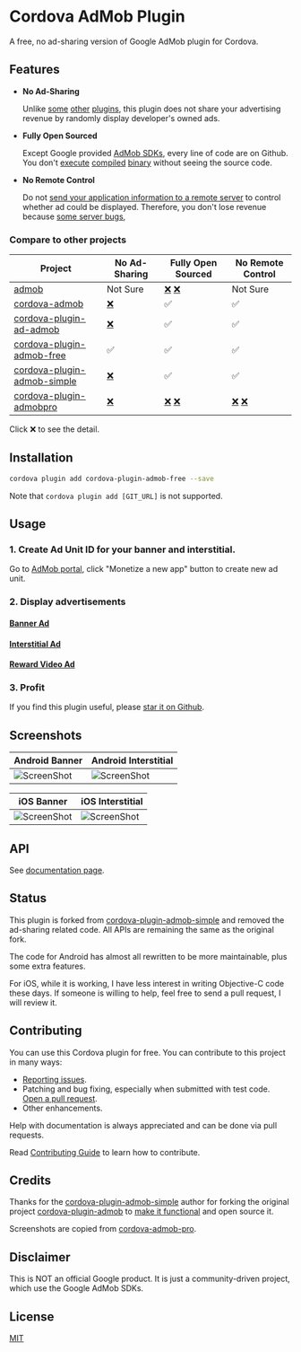 # Cordova AdMob Plugin

A free, no ad-sharing version of Google AdMob plugin for Cordova.

## Features

- **No Ad-Sharing**

  Unlike [some](https://github.com/appfeel/admob-google-cordova/blob/3f122f278a323a4bc9e580f400182a7bd690a346/src/android/AdMobAds.java#L569) [other](https://github.com/sunnycupertino/cordova-plugin-admob-simple/blob/a58846c1ea14188a4aef44381ccd28ffdcae3bfa/src/android/AdMob.java#L207) [plugins](https://github.com/floatinghotpot/cordova-admob-pro/wiki/License-Agreement#2-win-win-partnership), this plugin does not share your advertising revenue by randomly display developer's owned ads.

- **Fully Open Sourced**

  Except Google provided [AdMob SDKs](https://github.com/rehy/cordova-admob-sdk), every line of code are on Github. You don't [execute](https://github.com/admob-google/admob-cordova/blob/master/src/android/libs/admobadplugin.jar) [compiled](https://github.com/floatinghotpot/cordova-extension/blob/master/src/android/cordova-generic-ad.jar) [binary](https://github.com/floatinghotpot/cordova-extension/blob/master/src/ios/libCordovaGenericAd.a) without seeing the source code.

- **No Remote Control**

  Do not [send your application information to a remote server](https://github.com/floatinghotpot/cordova-admob-pro/issues/326) to control whether ad could be displayed. Therefore, you don't lose revenue because [some server bugs](https://github.com/floatinghotpot/cordova-admob-pro/issues/450#issuecomment-244837346),

### Compare to other projects

  Project | No Ad-Sharing | Fully Open Sourced | No Remote Control
  --------|---------------|--------------------|-------------------
  [admob](https://github.com/admob-google/admob-cordova) | Not Sure  | [❌](https://github.com/admob-google/admob-cordova/blob/master/src/android/libs/admobadplugin.jar) [❌](https://github.com/admob-google/admob-cordova/blob/master/src/ios/AdmobAPI.framework/AdmobAPI) | Not Sure
  [cordova-admob](https://github.com/appfeel/admob-google-cordova) | [❌](https://github.com/appfeel/admob-google-cordova/blob/3f122f278a323a4bc9e580f400182a7bd690a346/src/android/AdMobAds.java#L569) | ✅ | ✅
  [cordova-plugin-ad-admob](https://github.com/cranberrygame/cordova-plugin-ad-admob) | [❌](https://github.com/cranberrygame/cordova-plugin-ad-admob/blob/7aaa397b19ab63579d6aa68fbf20ffdf795a15fc/src/android/AdMobPlugin.java#L330) | ✅ | ✅
  [cordova-plugin-admob-free](https://github.com/ratson/cordova-plugin-admob-free) | ✅ | ✅ | ✅
  [cordova-plugin-admob-simple](https://github.com/sunnycupertino/cordova-plugin-admob-simple) | [❌](https://github.com/sunnycupertino/cordova-plugin-admob-simple/blob/a58846c1ea14188a4aef44381ccd28ffdcae3bfa/src/android/AdMob.java#L207) | ✅ | ✅
  [cordova-plugin-admobpro](https://github.com/floatinghotpot/cordova-admob-pro) | [❌](https://github.com/floatinghotpot/cordova-admob-pro/wiki/License-Agreement#2-win-win-partnership) | [❌](https://github.com/floatinghotpot/cordova-extension/blob/master/src/android/cordova-generic-ad.jar) [❌](https://github.com/floatinghotpot/cordova-extension/blob/master/src/ios/libCordovaGenericAd.a)  | [❌](https://github.com/floatinghotpot/cordova-admob-pro/issues/326) [❌](https://github.com/floatinghotpot/cordova-admob-pro/issues/450)

Click ❌ to see the detail.

## Installation

```sh
cordova plugin add cordova-plugin-admob-free --save
```

Note that `cordova plugin add [GIT_URL]` is not supported.

## Usage

### 1. Create Ad Unit ID for your banner and interstitial.

Go to [AdMob portal](https://www.google.com/admob/), click "Monetize a new app" button to create new ad unit.

### 2. Display advertisements

#### [Banner Ad](https://ratson.github.io/cordova-plugin-admob-free/variable/index.html#static-variable-banner)

#### [Interstitial Ad](https://ratson.github.io/cordova-plugin-admob-free/variable/index.html#static-variable-interstitial)

#### [Reward Video Ad](https://ratson.github.io/cordova-plugin-admob-free/variable/index.html#static-variable-rewardvideo)

### 3. Profit

If you find this plugin useful, please [star it on Github](https://github.com/ratson/cordova-plugin-admob-free).

## Screenshots

Android Banner                                  |  Android Interstitial
------------------------------------------------|--------------------------------------------
![ScreenShot][banner-android-screenshot]        | ![ScreenShot][interstitial-android-screenshot]

iOS Banner                                      |  iOS Interstitial
------------------------------------------------|--------------------------------------------
![ScreenShot][banner-ios-screenshot]            | ![ScreenShot][interstitial-ios-screenshot]


[banner-android-screenshot]: docs/screenshots/banner-android.jpg
[banner-ios-screenshot]: docs/screenshots/banner-ios.jpg
[interstitial-android-screenshot]: docs/screenshots/interstitial-android.jpg
[interstitial-ios-screenshot]: docs/screenshots/interstitial-ios.jpg


## API

See [documentation page](https://ratson.github.io/cordova-plugin-admob-free/identifiers.html).


## Status

This plugin is forked from [cordova-plugin-admob-simple](https://github.com/sunnycupertino/cordova-plugin-admob-simple) and removed the ad-sharing related code. All APIs are remaining the same as the original fork.

The code for Android has almost all rewritten to be more maintainable, plus some extra features.

For iOS, while it is working, I have less interest in writing Objective-C code these days. If someone is willing to help, feel free to send a pull request, I will review it.

## Contributing

You can use this Cordova plugin for free. You can contribute to this project in many ways:

* [Reporting issues](https://github.com/ratson/cordova-plugin-admob-free/issues).
* Patching and bug fixing, especially when submitted with test code. [Open a pull request](https://github.com/ratson/cordova-plugin-admob-free/pulls).
* Other enhancements.

Help with documentation is always appreciated and can be done via pull requests.

Read [Contributing Guide](https://ratson.github.io/cordova-plugin-admob-free/manual/tutorial.html#contributing-guide) to learn how to contribute.

## Credits

Thanks for the [cordova-plugin-admob-simple](https://github.com/sunnycupertino/cordova-plugin-admob-simple) author for forking the original project [cordova-plugin-admob](https://github.com/floatinghotpot/cordova-plugin-admob) to [make it functional](https://github.com/sunnycupertino/cordova-plugin-admob-simple/issues/1) and open source it.

Screenshots are copied from [cordova-admob-pro](https://github.com/floatinghotpot/cordova-admob-pro).

## Disclaimer

This is NOT an official Google product. It is just a community-driven project, which use the Google AdMob SDKs.

## License

[MIT](LICENSE)

